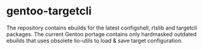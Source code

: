 gentoo-targetcli
================

The repository contains ebuilds for the latest configshell, rtslib and targetcli
packages. The current Gentoo portage contains only hardmasked outdated ebuilds
that uses obsolete lio-utils to load & save target configuration.
